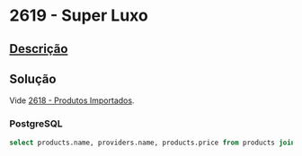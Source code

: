 # 2619 - Super Luxo

## [Descrição](https://www.beecrowd.com.br/judge/pt/problems/view/2619)

## Solução

Vide [2618 - Produtos Importados](../2618/README.md).

### PostgreSQL

```sql
select products.name, providers.name, products.price from products join providers on providers.id = products.id_providers join categories on categories.id = products.id_categories where products.price > 1000 and categories.name = 'Super Luxury';
```